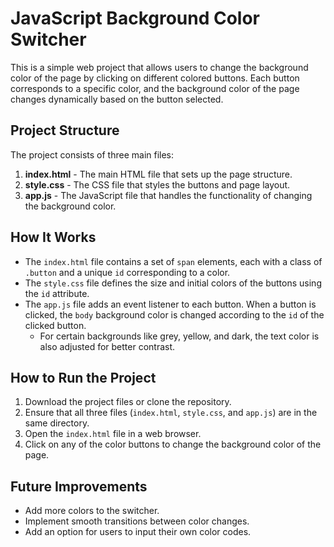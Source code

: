 # JavaScript Background Color Switcher

This is a simple web project that allows users to change the background color of the page by clicking on different colored buttons. Each button corresponds to a specific color, and the background color of the page changes dynamically based on the button selected.

## Project Structure

The project consists of three main files:

1. **index.html** - The main HTML file that sets up the page structure.
2. **style.css** - The CSS file that styles the buttons and page layout.
3. **app.js** - The JavaScript file that handles the functionality of changing the background color.

## How It Works

- The `index.html` file contains a set of `span` elements, each with a class of `.button` and a unique `id` corresponding to a color.
- The `style.css` file defines the size and initial colors of the buttons using the `id` attribute.
- The `app.js` file adds an event listener to each button. When a button is clicked, the `body` background color is changed according to the `id` of the clicked button.
  - For certain backgrounds like grey, yellow, and dark, the text color is also adjusted for better contrast.

## How to Run the Project

1. Download the project files or clone the repository.
2. Ensure that all three files (`index.html`, `style.css`, and `app.js`) are in the same directory.
3. Open the `index.html` file in a web browser.
4. Click on any of the color buttons to change the background color of the page.

## Future Improvements

- Add more colors to the switcher.
- Implement smooth transitions between color changes.
- Add an option for users to input their own color codes.
